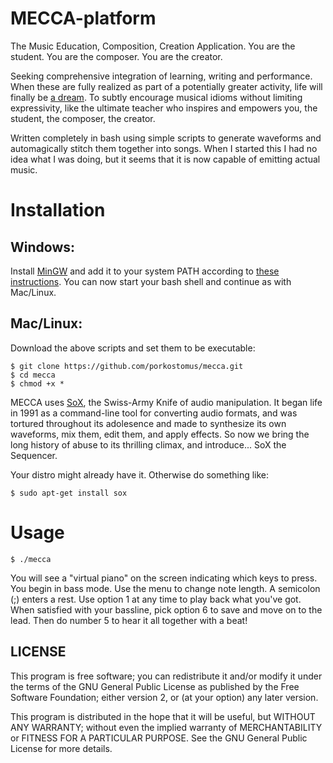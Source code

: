 # MECCA-platform

The Music Education, Composition, Creation Application.
You are the student.
You are the composer.
You are the creator.

Seeking comprehensive integration of learning, writing and performance. When these are fully realized as part of a potentially greater activity, life will finally be [a dream](https://www.youtube.com/watch?v=0TgrorCZg80). To subtly encourage musical idioms without limiting expressivity, like the ultimate teacher who inspires and empowers you, the student, the composer, the creator.

Written completely in bash using simple scripts to generate waveforms and automagically stitch them together into songs.
When I started this I had no idea what I was doing, but it seems that it is now capable of emitting actual music.

# Installation

## Windows:

Install [MinGW](http://www.mingw.org/) and add it to your system PATH according to [these instructions](http://www.computerhope.com/issues/ch000549.htm). You can now start your bash shell and continue as with Mac/Linux.

## Mac/Linux:

Download the above scripts and set them to be executable:

    $ git clone https://github.com/porkostomus/mecca.git
    $ cd mecca
    $ chmod +x *
    
MECCA uses [SoX](http://sox.sourceforge.net/), the Swiss-Army Knife of audio manipulation. It began life in 1991 as a command-line tool for converting audio formats, and was tortured throughout its adolesence and made to synthesize its own waveforms, mix them, edit them, and apply effects. So now we bring the long history of abuse to its thrilling climax, and introduce... SoX the Sequencer.

Your distro might already have it. Otherwise do something like:

    $ sudo apt-get install sox

# Usage
    
    $ ./mecca
    
You will see a "virtual piano" on the screen indicating which keys to press.
You begin in bass mode. Use the menu to change note length.
A semicolon (;) enters a rest. Use option 1 at any time to play back what you've got.
When satisfied with your bassline, pick option 6 to save and move on to the lead.
Then do number 5 to hear it all together with a beat!

## LICENSE

This program is free software; you can redistribute it and/or modify it under the terms of the GNU General Public License as published by the Free Software Foundation; either version 2, or (at your option) any later version.

This program is distributed in the hope that it will be useful, but WITHOUT ANY WARRANTY; without even the implied warranty of MERCHANTABILITY or FITNESS FOR A PARTICULAR PURPOSE. See the GNU General Public License for more details.

